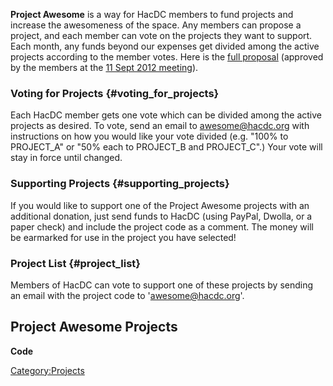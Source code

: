 **Project Awesome** is a way for HacDC members to fund projects and
increase the awesomeness of the space. Any members can propose a
project, and each member can vote on the projects they want to support.
Each month, any funds beyond our expenses get divided among the active
projects according to the member votes. Here is the [full
proposal](Project_Awesome_Rules) (approved by the members at
the [11 Sept 2012
meeting](Regular_Member_Meeting_2012_09_11)).

### Voting for Projects {#voting_for_projects}

Each HacDC member gets one vote which can be divided among the active
projects as desired. To vote, send an email to awesome@hacdc.org with
instructions on how you would like your vote divided (e.g. "100% to
PROJECT_A" or "50% each to PROJECT_B and PROJECT_C".) Your vote will
stay in force until changed.

### Supporting Projects {#supporting_projects}

If you would like to support one of the Project Awesome projects with an
additional donation, just send funds to HacDC (using PayPal, Dwolla, or
a paper check) and include the project code as a comment. The money will
be earmarked for use in the project you have selected!

### Project List {#project_list}

Members of HacDC can vote to support one of these projects by sending an
email with the project code to 'awesome@hacdc.org'.

  Project Awesome Projects
  --------------------------
  **Code**

[Category:Projects](Category:Projects)
